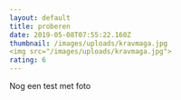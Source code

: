 ```yaml
---
layout: default
title: proberen
date: 2019-05-08T07:55:22.160Z
thumbnail: /images/uploads/kravmaga.jpg
<img src="/images/uploads/kravmaga.jpg">
rating: 6
---
```

Nog een test met foto
